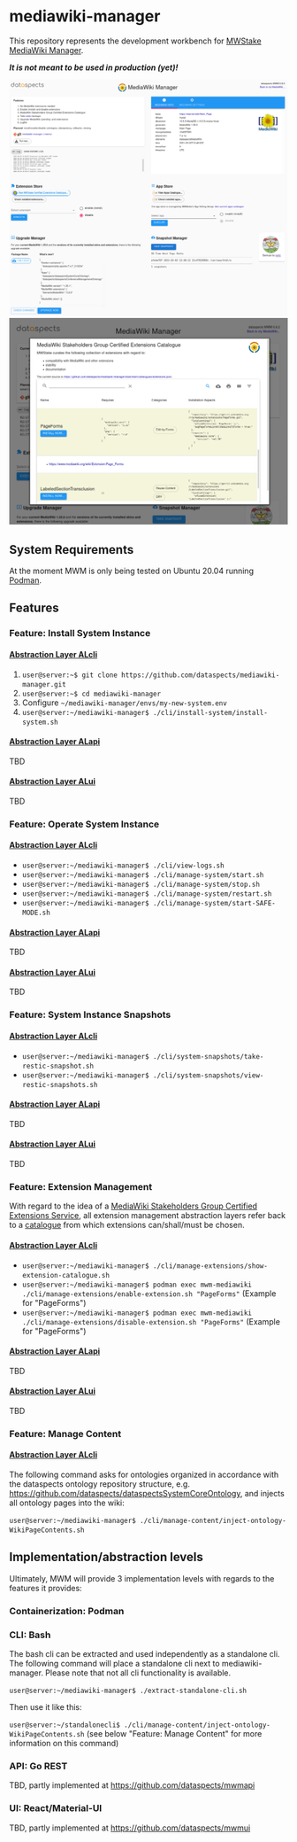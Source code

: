 # mediawiki-manager

This repository represents the development workbench for [MWStake MediaWiki Manager](https://mwstake.org/mwstake/wiki/MWStake_MediaWiki_Manager).

***It is not meant to be used in production (yet)!***

![DSMWM screenshot](images/mwmscreenshot.png)
![DSMWM screenshot](images/mwstakeextensionstore.png)

## System Requirements

At the moment MWM is only being tested on Ubuntu 20.04 running [Podman](https://podman.io/).

## Features
### Feature: Install System Instance

#### [Abstraction Layer ALcli](https://mwstake.org/mwstake/wiki/MWStake_MediaWiki_Manager#Abstraction_Layers)

1. `user@server:~$ git clone https://github.com/dataspects/mediawiki-manager.git`
2. `user@server:~$ cd mediawiki-manager`
3. Configure `~/mediawiki-manager/envs/my-new-system.env`
4. `user@server:~/mediawiki-manager$ ./cli/install-system/install-system.sh`

#### [Abstraction Layer ALapi](https://mwstake.org/mwstake/wiki/MWStake_MediaWiki_Manager#Abstraction_Layers)
TBD
#### [Abstraction Layer ALui](https://mwstake.org/mwstake/wiki/MWStake_MediaWiki_Manager#Abstraction_Layers)
TBD

### Feature: Operate System Instance

#### [Abstraction Layer ALcli](https://mwstake.org/mwstake/wiki/MWStake_MediaWiki_Manager#Abstraction_Layers)

* `user@server:~/mediawiki-manager$ ./cli/view-logs.sh`
* `user@server:~/mediawiki-manager$ ./cli/manage-system/start.sh`
* `user@server:~/mediawiki-manager$ ./cli/manage-system/stop.sh`
* `user@server:~/mediawiki-manager$ ./cli/manage-system/restart.sh`
* `user@server:~/mediawiki-manager$ ./cli/manage-system/start-SAFE-MODE.sh`

#### [Abstraction Layer ALapi](https://mwstake.org/mwstake/wiki/MWStake_MediaWiki_Manager#Abstraction_Layers)
TBD
#### [Abstraction Layer ALui](https://mwstake.org/mwstake/wiki/MWStake_MediaWiki_Manager#Abstraction_Layers)
TBD
### Feature: System Instance Snapshots

#### [Abstraction Layer ALcli](https://mwstake.org/mwstake/wiki/MWStake_MediaWiki_Manager#Abstraction_Layers)

* `user@server:~/mediawiki-manager$ ./cli/system-snapshots/take-restic-snapshot.sh`
* `user@server:~/mediawiki-manager$ ./cli/system-snapshots/view-restic-snapshots.sh`

#### [Abstraction Layer ALapi](https://mwstake.org/mwstake/wiki/MWStake_MediaWiki_Manager#Abstraction_Layers)
TBD
#### [Abstraction Layer ALui](https://mwstake.org/mwstake/wiki/MWStake_MediaWiki_Manager#Abstraction_Layers)
TBD

### Feature: Extension Management

With regard to the idea of a [MediaWiki Stakeholders Group Certified Extensions Service](https://mwstake.org/mwstake/wiki/MWStake_MediaWiki_Manager#MediaWiki_Stakeholders_Group_Certified_Extensions_Service), all extension management abstraction layers refer back to a [catalogue](https://raw.githubusercontent.com/dataspects/mediawiki-manager/main/catalogues/extensions.json) from which extensions can/shall/must be chosen.

#### [Abstraction Layer ALcli](https://mwstake.org/mwstake/wiki/MWStake_MediaWiki_Manager#Abstraction_Layers)

* `user@server:~/mediawiki-manager$ ./cli/manage-extensions/show-extension-catalogue.sh`
* `user@server:~/mediawiki-manager$ podman exec mwm-mediawiki ./cli/manage-extensions/enable-extension.sh "PageForms"` (Example for "PageForms")
* `user@server:~/mediawiki-manager$ podman exec mwm-mediawiki ./cli/manage-extensions/disable-extension.sh "PageForms"` (Example for "PageForms")

#### [Abstraction Layer ALapi](https://mwstake.org/mwstake/wiki/MWStake_MediaWiki_Manager#Abstraction_Layers)
TBD
#### [Abstraction Layer ALui](https://mwstake.org/mwstake/wiki/MWStake_MediaWiki_Manager#Abstraction_Layers)
TBD

### Feature: Manage Content

#### [Abstraction Layer ALcli](https://mwstake.org/mwstake/wiki/MWStake_MediaWiki_Manager#Abstraction_Layers)

The following command asks for ontologies organized in accordance with the dataspects ontology repository structure, e.g. https://github.com/dataspects/dataspectsSystemCoreOntology, and injects all ontology pages into the wiki:

`user@server:~/mediawiki-manager$ ./cli/manage-content/inject-ontology-WikiPageContents.sh`

## Implementation/abstraction levels

Ultimately, MWM will provide 3 implementation levels with regards to the features it provides:

### Containerization: Podman

### CLI: Bash

The bash cli can be extracted and used independently as a standalone cli. The following command will place a standalone cli next to mediawiki-manager. Please note that not all cli functionality is available.

`user@server:~/mediawiki-manager$ ./extract-standalone-cli.sh`

Then use it like this:

`user@server:~/standalonecli$ ./cli/manage-content/inject-ontology-WikiPageContents.sh` (see below "Feature: Manage Content" for more information on this command)

### API: Go REST
TBD, partly implemented at https://github.com/dataspects/mwmapi
### UI: React/Material-UI
TBD, partly implemented at https://github.com/dataspects/mwmui
